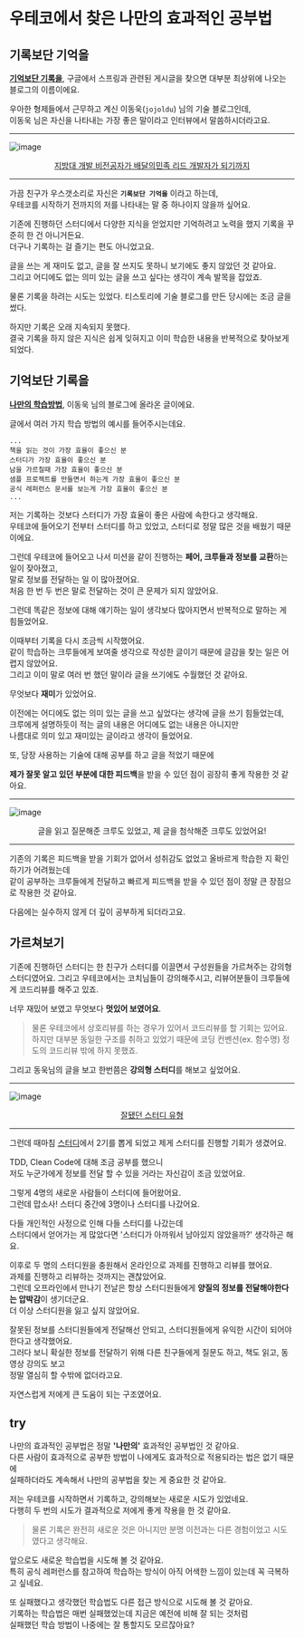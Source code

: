 # 우테코에서 찾은 나만의 효과적인 공부법

## 기록보단 기억을

**[기억보단 기록을](https://jojoldu.tistory.com/)**, 구글에서 스프링과 관련된 게시글을 찾으면 대부분 최상위에 나오는 블로그의 이름이에요.

우아한 형제들에서 근무하고 계신 이동욱(`jojoldu`) 님의 기술 블로그인데,  
이동욱 님은 자신을 나타내는 가장 좋은 말이라고 인터뷰에서 말씀하시더라고요.

---

![image](https://user-images.githubusercontent.com/13347548/84572387-82f52f80-add4-11ea-831c-4ba000afc735.png)

<center><a href="https://www.youtube.com/watch?v=V9AGvwPmnZU">지방대 개발 비전공자가 배달의민족 리드 개발자가 되기까지</a></center>

---

가끔 친구가 우스갯소리로 자신은 **`기록보단 기억을`** 이라고 하는데,  
우테코를 시작하기 전까지의 저를 나타내는 말 중 하나이지 않을까 싶어요.

기존에 진행하던 스터디에서 다양한 지식을 얻었지만 기억하려고 노력을 했지 기록을 꾸준히 한 건 아니거든요.  
더구나 기록하는 걸 즐기는 편도 아니었고요.

글을 쓰는 게 재미도 없고, 글을 잘 쓰지도 못하니 보기에도 좋지 않았던 것 같아요.  
그리고 어디에도 없는 의미 있는 글을 쓰고 싶다는 생각이 계속 발목을 잡았죠.

물론 기록을 하려는 시도는 있었다. 티스토리에 기술 블로그를 만든 당시에는 조금 글을 썼다.

하지만 기록은 오래 지속되지 못했다.  
결국 기록을 하지 않은 지식은 쉽게 잊혀지고 이미 학습한 내용을 반복적으로 찾아보게 되었다.

## 기억보단 기록을

**[나만의 학습방법](https://jojoldu.tistory.com/439?category=689637)**, 이동욱 님의 블로그에 올라온 글이에요.

글에서 여러 가지 학습 방법의 예시를 들어주시는데요.

```
...
책을 읽는 것이 가장 효율이 좋으신 분
스터디가 가장 효율이 좋으신 분
남을 가르칠때 가장 효율이 좋으신 분
샘플 프로젝트를 만들면서 하는게 가장 효율이 좋으신 분
공식 레퍼런스 문서를 보는게 가장 효율이 좋으신 분
...
```

저는 기록하는 것보다 스터디가 가장 효율이 좋은 사람에 속한다고 생각해요.  
우테코에 들어오기 전부터 스터디를 하고 있었고, 스터디로 정말 많은 것을 배웠기 때문이에요.

그런데 우테코에 들어오고 나서 미션을 같이 진행하는 **페어, 크루들과 정보를 교환**하는 일이 잦아졌고,  
말로 정보를 전달하는 일 이 많아졌어요.  
처음 한 번 두 번은 말로 전달하는 것이 큰 문제가 되지 않았어요.  

그런데 똑같은 정보에 대해 얘기하는 일이 생각보다 많아지면서 반복적으로 말하는 게 힘들었어요.  

이때부터 기록을 다시 조금씩 시작했어요.  
같이 학습하는 크루들에게 보여줄 생각으로 작성한 글이기 때문에 글감을 찾는 일은 어렵지 않았어요.  
그리고 이미 말로 여러 번 했던 말이라 글을 쓰기에도 수월했던 것 같아요.  

무엇보다 **재미**가 있었어요.

이전에는 어디에도 없는 의미 있는 글을 쓰고 싶었다는 생각에 글을 쓰기 힘들었는데,  
크루에게 설명하듯이 적는 글의 내용은 어디에도 없는 내용은 아니지만  
나름대로 의미 있고 재미있는 글이라고 생각이 들었어요.

또, 당장 사용하는 기술에 대해 공부를 하고 글을 적었기 때문에  

**제가 잘못 알고 있던 부분에 대한 피드백**을 받을 수 있던 점이 굉장히 좋게 작용한 것 같아요.  

---

![image](https://user-images.githubusercontent.com/13347548/84588612-e37f7d80-ae63-11ea-8c7a-29a4d790c741.png)

<center>글을 읽고 질문해준 크루도 있었고, 제 글을 첨삭해준 크루도 있었어요!</center>

---

기존의 기록은 피드백을 받을 기회가 없어서 성취감도 없었고 올바르게 학습한 지 확인하기가 어려웠는데  
같이 공부하는 크루들에게 전달하고 빠르게 피드백을 받을 수 있던 점이 정말 큰 장점으로 작용한 것 같아요.

다음에는 실수하지 않게 더 깊이 공부하게 되더라고요.



## 가르쳐보기

기존에 진행하던 스터디는 한 친구가 스터디를 이끌면서 구성원들을 가르쳐주는 강의형 스터디였어요.
그리고 우테코에서는 코치님들이 강의해주시고, 리뷰어분들이 크루들에게 코드리뷰를 해주고 있죠.

너무 재밌어 보였고 무엇보다 **멋있어 보였어요**.  

> 물론 우테코에서 상호리뷰를 하는 경우가 있어서 코드리뷰를 할 기회는 있어요.  
> 하지만 대부분 동일한 구조를 취하고 있었기 때문에 코딩 컨벤션(ex. 함수명) 정도의 코드리뷰 밖에 하지 못했죠.

그리고 동욱님의 글을 보고 한번쯤은 **강의형 스터디**를 해보고 싶었어요.

---

![image](https://user-images.githubusercontent.com/13347548/84589312-994ccb00-ae68-11ea-872b-1b502a496534.png)

<center><a href="https://jojoldu.tistory.com/302">잘됐던 스터디 유형</a></center>

---

그런데 때마침 [스터디](https://github.com/Java-Bom)에서 2기를 뽑게 되었고 제게 스터디를 진행할 기회가 생겼어요.

TDD, Clean Code에 대해 조금 공부를 했으니  
저도 누군가에게 정보를 전달 할 수 있을 거라는 자신감이 조금 있었어요.  

그렇게 4명의 새로운 사람들이 스터디에 들어왔어요.  
그런데 맙소사! 스터디 중간에 3명이나 스터디를 나갔어요.

다들 개인적인 사정으로 인해 다들 스터디를 나갔는데  
스터디에서 얻어가는 게 많았다면 '스터디가 아까워서 남아있지 않았을까?' 생각하곤 해요.

이후로 두 명의 스터디원을 충원해서 온라인으로 과제를 진행하고 리뷰를 했어요.  
과제를 진행하고 리뷰하는 것까지는 괜찮았어요.  
그런데 오프라인에서 만나기 전날은 항상 스터디원들에게 **양질의 정보를 전달해야한다는 압박감**이 생기더군요.  
더 이상 스터디원을 잃고 싶지 않았어요.

잘못된 정보를 스터디원들에게 전달해선 안되고, 스터디원들에게 유익한 시간이 되어야 한다고 생각했어요.  
그러다 보니 확실한 정보를 전달하기 위해 다른 친구들에게 질문도 하고, 책도 읽고, 동영상 강의도 보고  
정말 열심히 할 수밖에 없더라고요.  

자연스럽게 저에게 큰 도움이 되는 구조였어요.



## try

나만의 효과적인 공부법은 정말 **'나만의'** 효과적인 공부법인 것 같아요.  
다른 사람이 효과적으로 공부한 방법이 나에게도 효과적으로 적용되라는 법은 없기 때문에  
실패하더라도 계속해서 나만의 공부법을 찾는 게 중요한 것 같아요.

저는 우테코를 시작하면서 기록하고, 강의해보는 새로운 시도가 있었네요.  
다행히 두 번의 시도가 결과적으로 저에게 좋게 작용을 한 것 같아요.

> 물론 기록은 완전히 새로운 것은 아니지만 분명 이전과는 다른 경험이었고 시도였다고 생각해요.

앞으로도 새로운 학습법을 시도해 볼 것 같아요.  
특히 공식 레퍼런스를 참고하여 학습하는 방식이 아직 어색한 느낌이 있는데 꼭 극복하고 싶네요.

또 실패했다고 생각했던 학습법도 다른 접근 방식으로 시도해 볼 것 같아요.  
기록하는 학습법은 매번 실패했었는데 지금은 예전에 비해 잘 되는 것처럼  
실패했던 학습 방법이 나중에는 잘 통할지도 모르잖아요? 

